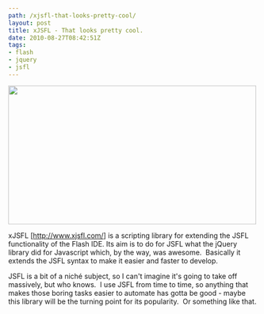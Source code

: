 ```yaml
---
path: /xjsfl-that-looks-pretty-cool/
layout: post
title: xJSFL - That looks pretty cool.
date: 2010-08-27T08:42:51Z
tags:
- flash
- jquery
- jsfl
---
```


<a href="http://www.xjsfl.com/" target="_blank"><img class="alignnone size-full wp-image-1258" title="xJSFL - Rapid development" src="http://uploads.psyked.co.uk/2010/08/xjsfl-header.png" alt="" width="500" height="280" /></a>

xJSFL [<a href="http://www.xjsfl.com/" target="_blank">http://www.xjsfl.com/</a>] is a scripting library for extending the JSFL functionality of the Flash IDE. Its aim is to do for JSFL what the jQuery library did for Javascript which, by the way, was awesome.  Basically it extends the JSFL syntax to make it easier and faster to develop.

JSFL is a bit of a niché subject, so I can't imagine it's going to take off massively, but who knows.  I use JSFL from time to time, so anything that makes those boring tasks easier to automate has gotta be good - maybe this library will be the turning point for its popularity.  Or something like that.